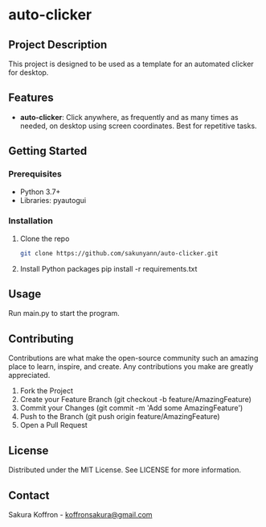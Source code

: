 # auto-clicker

## Project Description

This project is designed to be used as a template for an automated clicker for desktop. 

## Features

- **auto-clicker**: Click anywhere, as frequently and as many times as needed, on desktop using screen coordinates. Best for repetitive tasks.

## Getting Started

### Prerequisites

- Python 3.7+
- Libraries: pyautogui

### Installation

1. Clone the repo
   ```sh
   git clone https://github.com/sakunyann/auto-clicker.git

2. Install Python packages
pip install -r requirements.txt

## Usage
Run main.py to start the program.

## Contributing
Contributions are what make the open-source community such an amazing place to learn, inspire, and create. Any contributions you make are greatly appreciated.

1. Fork the Project
2. Create your Feature Branch (git checkout -b feature/AmazingFeature)
3. Commit your Changes (git commit -m 'Add some AmazingFeature')
4. Push to the Branch (git push origin feature/AmazingFeature)
5. Open a Pull Request
   
## License
Distributed under the MIT License. See LICENSE for more information.

## Contact
Sakura Koffron - koffronsakura@gmail.com
